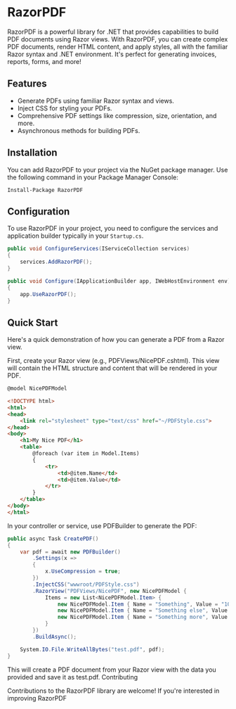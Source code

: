 # RazorPDF

RazorPDF is a powerful library for .NET that provides capabilities to build PDF documents using Razor views. With RazorPDF, you can create complex PDF documents, render HTML content, and apply styles, all with the familiar Razor syntax and .NET environment. It's perfect for generating invoices, reports, forms, and more!

## Features
- Generate PDFs using familiar Razor syntax and views.
- Inject CSS for styling your PDFs.
- Comprehensive PDF settings like compression, size, orientation, and more.
- Asynchronous methods for building PDFs.

## Installation

You can add RazorPDF to your project via the NuGet package manager. Use the following command in your Package Manager Console:

```
Install-Package RazorPDF
```

## Configuration

To use RazorPDF in your project, you need to configure the services and application builder typically in your `Startup.cs`.

```csharp
public void ConfigureServices(IServiceCollection services)
{
    services.AddRazorPDF();
}

public void Configure(IApplicationBuilder app, IWebHostEnvironment env)
{
    app.UseRazorPDF();
}
```

## Quick Start

Here's a quick demonstration of how you can generate a PDF from a Razor view.

First, create your Razor view (e.g., PDFViews/NicePDF.cshtml). This view will contain the HTML structure and content that will be rendered in your PDF.

```html
@model NicePDFModel

<!DOCTYPE html>
<html>
<head>
    <link rel="stylesheet" type="text/css" href="~/PDFStyle.css">
</head>
<body>
    <h1>My Nice PDF</h1>
    <table>
        @foreach (var item in Model.Items)
        {
            <tr>
                <td>@item.Name</td>
                <td>@item.Value</td>
            </tr>
        }
    </table>
</body>
</html>
```

In your controller or service, use PDFBuilder to generate the PDF:

```csharp
public async Task CreatePDF()
{
    var pdf = await new PDFBuilder()
        .Settings(x =>
        {
            x.UseCompression = true;
        })
        .InjectCSS("wwwroot/PDFStyle.css")
        .RazorView("PDFViews/NicePDF", new NicePDFModel { 
            Items = new List<NicePDFModel.Item> {
                new NicePDFModel.Item { Name = "Something", Value = "10.42" },
                new NicePDFModel.Item { Name = "Something else", Value = "50.42" },
                new NicePDFModel.Item { Name = "Something more", Value = "21.42" },
            }
        })
        .BuildAsync();

    System.IO.File.WriteAllBytes("test.pdf", pdf);
}
```

This will create a PDF document from your Razor view with the data you provided and save it as test.pdf.
Contributing

Contributions to the RazorPDF library are welcome! If you're interested in improving RazorPDF
